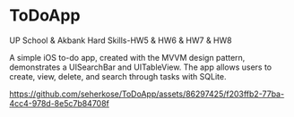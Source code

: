 # ToDoApp
UP School &amp; Akbank Hard Skills-HW5 &amp; HW6 &amp; HW7 &amp; HW8

A simple iOS to-do app, created with the MVVM design pattern, demonstrates a UISearchBar and UITableView. The app allows users to create, view, delete, and search through tasks with SQLite.


https://github.com/seherkose/ToDoApp/assets/86297425/f203ffb2-77ba-4cc4-978d-8e5c7b84708f

